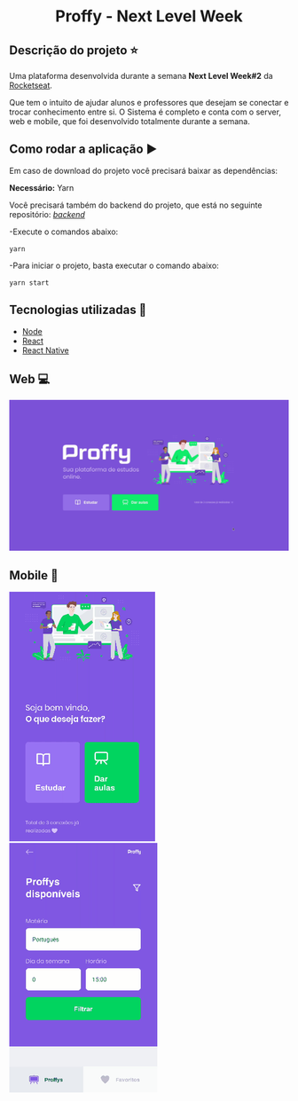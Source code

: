 <h1 align='center'>Proffy - Next Level Week</h1>

## Descrição do projeto :star:

Uma plataforma desenvolvida durante a semana **Next Level Week#2** da [Rocketseat](https://www.rocketseat.com.br).

Que tem o intuito de ajudar alunos e professores que desejam se conectar e trocar conhecimento entre si.
O Sistema é completo e conta com o server, web e mobile, que foi desenvolvido totalmente durante a semana.

## Como rodar a aplicação :arrow_forward:

Em caso de download do projeto você precisará baixar as dependências:  

**Necessário:** Yarn   

Você precisará também do backend do projeto, que está no seguinte repositório: [*backend*](https://github.com/thaislsilveira/proffy-next-level-week/tree/master/server)  

-Execute o comandos abaixo:
```
yarn
``` 
-Para iniciar o projeto, basta executar o comando abaixo:

```
yarn start 
```

## Tecnologias utilizadas 🚀

<ul>
    <li><a href="https://nodejs.org/en/" target="_blank">Node</a></li>
    <li><a href="https://reactjs.org/" target="_blank">React</a></li>
    <li><a href="https://reactnative.dev/" target="_blank">React Native</a></li>  
</ul>


## Web :computer:

![ProffyWeb](https://github.com/thaislsilveira/proffy-next-level-week/blob/master/web/src/assets/images/Peek%2007-08-2020%2017-17.gif)

## Mobile :iphone:

![ProffyMobile](https://github.com/thaislsilveira/proffy-next-level-week/blob/master/mobile/assets/mobilegif01.gif) ![ProffyMobileList](https://github.com/thaislsilveira/proffy-next-level-week/blob/master/mobile/assets/mobilegif02.gif)